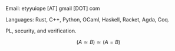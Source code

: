 Email: etyyuiope [AT] gmail [DOT] com

Languages: Rust, C++, Python, OCaml, Haskell, Racket, Agda, Coq.

PL, security, and verification.

$$
  (A \simeq B) \simeq (A = B)
$$
